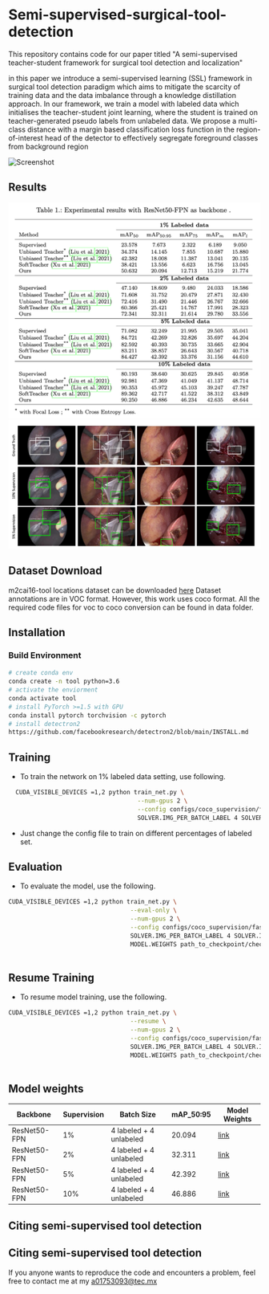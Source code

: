 # Semi-supervised-surgical-tool-detection
This repository contains code for our paper titled "A semi-supervised teacher-student framework for surgical tool detection and localization"

in this paper we introduce a semi-supervised learning (SSL) framework in surgical tool detection paradigm which aims to mitigate the scarcity of training data and the data imbalance through a knowledge distillation approach. In our framework, we train a model with labeled data which initialises the teacher-student joint learning, where the student is trained on teacher-generated pseudo labels from unlabeled data. We propose a multi-class distance with a margin based classification loss function in the region-of-interest head of the detector to effectively segregate foreground classes from background region

![Screenshot](Overview.png)

## Results
![Screenshot](quant.png)
![Screenshot](qualt.png)



## Dataset Download 
m2cai16-tool locations dataset can be downloaded [here](https://ai.stanford.edu/~syyeung/tooldetection.html)
Dataset annotations are in VOC format. However, this work uses coco format. All the required code files for voc to coco conversion can be found in data folder. 

## Installation
### Build Environment 
 ```sh
 # create conda env
 conda create -n tool python=3.6 
 # activate the enviorment 
 conda activate tool
 # install PyTorch >=1.5 with GPU 
 conda install pytorch torchvision -c pytorch 
 # install detectron2 
 https://github.com/facebookresearch/detectron2/blob/main/INSTALL.md   
   ```


## Training 
* To train the network on 1% labeled data setting, use following. <br />
```sh
  CUDA_VISIBLE_DEVICES =1,2 python train_net.py \
                                    --num-gpus 2 \
                                    --config configs/coco_supervision/faster_rcnn_R_50_FPN_sup1_run1.yaml \
                                    SOLVER.IMG_PER_BATCH_LABEL 4 SOLVER.IMG_PER_BATCH_UNLABEL 4
  ```
* Just change the config file to train on different percentages of labeled set. <br />

## Evaluation
* To evaluate the model, use the following. <br />
```sh
CUDA_VISIBLE_DEVICES =1,2 python train_net.py \
                                  --eval-only \
                                  --num-gpus 2 \
                                  --config configs/coco_supervision/faster_rcnn_R_50_FPN_sup1_run1.yaml\
                                  SOLVER.IMG_PER_BATCH_LABEL 4 SOLVER.IMG_PER_BATCH_UNLABEL 4 \
                                  MODEL.WEIGHTS path_to_checkpoint/checkpoint \
                                  
 ```
 
 ## Resume Training
* To resume model training, use the following. <br />
```sh
CUDA_VISIBLE_DEVICES =1,2 python train_net.py \
                                  --resume \
                                  --num-gpus 2 \
                                  --config configs/coco_supervision/faster_rcnn_R_50_FPN_sup1_run1.yaml\
                                  SOLVER.IMG_PER_BATCH_LABEL 4 SOLVER.IMG_PER_BATCH_UNLABEL 4 \
                                  MODEL.WEIGHTS path_to_checkpoint/checkpoint \
                                  
 ```

## Model weights

| Backbone  | Supervision       |  Batch Size                | mAP_50:95      |  Model Weights       |
| ------------- | ------------- | -------------              |  ------------- |   -------------      |
| ResNet50-FPN  | 1%            | 4 labeled + 4 unlabeled    |      20.094          |     [link](https://drive.google.com/file/d/1g3yEILz2bY--PYE8M4PpPxeUPh7Ky5Gb/view?usp=sharing)               |
| ResNet50-FPN  | 2%            | 4 labeled + 4 unlabeled    |      32.311         |     [link](https://drive.google.com/file/d/1iFXRk6E08BaLxt3CQ_yBFpp7a_w3vFcj/view?usp=sharing)               |
| ResNet50-FPN  | 5%            | 4 labeled + 4 unlabeled    |      42.392        |     [link](https://drive.google.com/file/d/1j5LcmOsI7Qs7ZNEAvvhr2T0Yn5mRktpJ/view?usp=sharing)              |
| ResNet50-FPN  | 10%           | 4 labeled + 4 unlabeled    |      46.886       |      [link](https://drive.google.com/file/d/1jtFxCn60DK7Ioy49Xqt4Yn2NHxsMTcN8/view?usp=sharing)         |




## Citing semi-supervised tool detection


## Citing semi-supervised tool detection
If you anyone wants to reproduce the code and encounters a problem, feel free to contact me at my [a01753093@tec.mx](mailto:a01753093@tec.mx)
